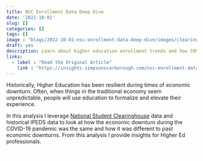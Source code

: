 ```yaml
---
title: NSC Enrollment Data Deep Dive
date: '2022-10-01'
slug: []
categories: []
tags: []
image : "blogs/2022-10-01-nsc-enrollment-data-deep-dive/images/clearinghouse__4-year-impact.png"
draft: yes
description: Learn about higher education enrollment trends and how COVID and the economic recession has created disparate outcomes for undergraduate, graduate, and community colleges and institutions.
links:
  - label : "Read the Original Article"
    link : "https://insights.simpsonscarborough.com/nsc-enrollment-data-deep-dive"
---
```

Historically, Higher Education has been resilient during times of economic downturn. Often, when things in the traditional economy seem unpredictable, people will use education to formalize and elevate their experience.

In this analysis I leverage [National Student Clearinghouse](https://www.studentclearinghouse.org/) data and historical IPEDS data to look at how the economic downturn during the COVID-19 pandemic was the same and how it was different to past economic downturns. From this analysis I provide insights for Higher Ed professionals.

<a style = "color:white; text-decoration:none;" href="https://insights.simpsonscarborough.com/nsc-enrollment-data-deep-dive">Read The Article: NSC Enrollment Data Deep Dive →</a>